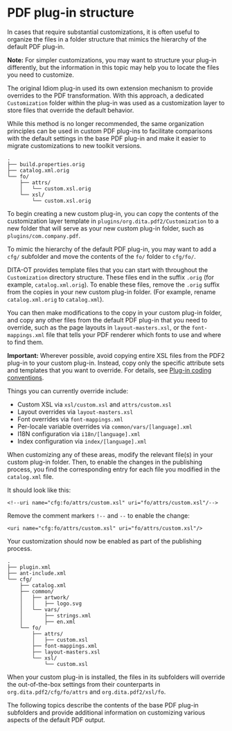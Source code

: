 # PDF plug-in structure

In cases that require substantial customizations, it is often useful to organize the files in a folder structure that mimics the hierarchy of the default PDF plug-in.

**Note:** For simpler customizations, you may want to structure your plug-in differently, but the information in this topic may help you to locate the files you need to customize.

The original Idiom plug-in used its own extension mechanism to provide overrides to the PDF transformation. With this approach, a dedicated `Customization` folder within the plug-in was used as a customization layer to store files that override the default behavior.

While this method is no longer recommended, the same organization principles can be used in custom PDF plug-ins to facilitate comparisons with the default settings in the base PDF plug-in and make it easier to migrate customizations to new toolkit versions.

```
.
├── build.properties.orig
├── catalog.xml.orig
└── fo/
    ├── attrs/
    │   └── custom.xsl.orig
    └── xsl/
        └── custom.xsl.orig
```

To begin creating a new custom plug-in, you can copy the contents of the customization layer template in `plugins/org.dita.pdf2/Customization` to a new folder that will serve as your new custom plug-in folder, such as `plugins/com.company.pdf`.

To mimic the hierarchy of the default PDF plug-in, you may want to add a `cfg/` subfolder and move the contents of the `fo/` folder to `cfg/fo/`.

DITA-OT provides template files that you can start with throughout the `Customization` directory structure. These files end in the suffix `.orig` \(for example, `catalog.xml.orig`\). To enable these files, remove the `.orig` suffix from the copies in your new custom plug-in folder. \(For example, rename `catalog.xml.orig` to `catalog.xml`\).

You can then make modifications to the copy in your custom plug-in folder, and copy any other files from the default PDF plug-in that you need to override, such as the page layouts in `layout-masters.xsl`, or the `font-mappings.xml` file that tells your PDF renderer which fonts to use and where to find them.

**Important:** Wherever possible, avoid copying entire XSL files from the PDF2 plug-in to your custom plug-in. Instead, copy only the specific attribute sets and templates that you want to override. For details, see [Plug-in coding conventions](plugin-coding-conventions.md).

Things you can currently override include:

-   Custom XSL via `xsl/custom.xsl` and `attrs/custom.xsl`
-   Layout overrides via `layout-masters.xsl`
-   Font overrides via `font-mappings.xml`
-   Per-locale variable overrides via `common/vars/[language].xml`
-   I18N configuration via `i18n/[language].xml`
-   Index configuration via `index/[language].xml`

When customizing any of these areas, modify the relevant file\(s\) in your custom plug-in folder. Then, to enable the changes in the publishing process, you find the corresponding entry for each file you modified in the `catalog.xml` file.

It should look like this:

```language-xml
<!--uri name="cfg:fo/attrs/custom.xsl" uri="fo/attrs/custom.xsl"/-->
```

Remove the comment markers `!--` and `--` to enable the change:

```language-xml
<uri name="cfg:fo/attrs/custom.xsl" uri="fo/attrs/custom.xsl"/>
```

Your customization should now be enabled as part of the publishing process.

```
.
├── plugin.xml
├── ant-include.xml
└── cfg/
    ├── catalog.xml
    ├── common/
    │   ├── artwork/
    │   │   ├── logo.svg
    │   └── vars/
    │       ├── strings.xml
    │       ├── en.xml
    └── fo/
        ├── attrs/
        │   ├── custom.xsl
        ├── font-mappings.xml
        ├── layout-masters.xsl
        └── xsl/
            └── custom.xsl
```

When your custom plug-in is installed, the files in its subfolders will override the out-of-the-box settings from their counterparts in `org.dita.pdf2/cfg/fo/attrs` and `org.dita.pdf2/xsl/fo`.

The following topics describe the contents of the base PDF plug-in subfolders and provide additional information on customizing various aspects of the default PDF output.

